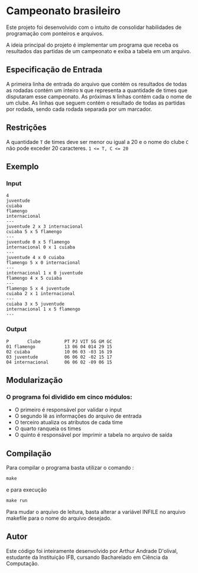 # Campeonato brasileiro

Este projeto foi desenvolvido com o intuito de consolidar habilidades de programação com ponteiros e arquivos.

A ideia principal do projeto é implementar um programa que receba os resultados das partidas de um campeonato e exiba a tabela em um arquivo.

## Especificação de Entrada

A primeira linha de entrada do arquivo que contém os resultados de todas as rodadas contém um inteiro `N` que representa a quantidade de times que disputaram esse campeonato. As próximas `N` linhas contém cada o nome de um clube. As linhas que seguem contém o resultado de todas as partidas por rodada, sendo cada rodada separada por um marcador.

## Restrições
A quantidade `T` de times deve ser menor ou igual a 20 e o nome do clube `C` não pode exceder 20 caracteres. `1 <= T, C <= 20`

## Exemplo

### Input
~~~
4
juventude
cuiaba
flamengo
internacional
---
juventude 2 x 3 internacional
cuiaba 5 x 5 flamengo
---
juventude 0 x 5 flamengo
internacional 0 x 1 cuiaba
---
juventude 4 x 0 cuiaba
flamengo 5 x 0 internacional
---
internacional 1 x 0 juventude
flamengo 4 x 5 cuiaba
---
flamengo 5 x 4 juventude
cuiaba 2 x 1 internacional
---
cuiaba 3 x 5 juventude
internacional 1 x 5 flamengo
---        
~~~ 

### Output
~~~
P		Clube		  PT PJ VIT SG GM GC
01 flamengo           13 06 04 014 29 15
02 cuiaba             10 06 03 -03 16 19
03 juventude          06 06 02 -02 15 17
04 internacional      06 06 02 -09 06 15
~~~

## Modularização
### O programa foi dividido em cinco módulos: 
- O primeiro é responsável por validar o input
- O segundo lê as informações do arquivo de entrada
- O terceiro atualiza os atributos de cada time
- O quarto ranqueia os times 
- O quinto é responsável por imprimir a tabela no arquivo de saída

## Compilação
Para compilar o programa basta utilizar o comando : 
~~~C
make
~~~
e para execução
~~~C
make run
~~~

Para mudar o arquivo de leitura, basta alterar a variável INFILE no arquivo makefile para o nome do arquivo desejado.

## Autor

Este código foi inteiramente desenvolvido por Arthur Andrade D'olival, estudante da Instituição IFB, cursando Bacharelado em Ciência da Computação.
